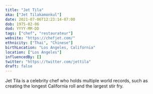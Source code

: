 ```yaml
---
title: "Jet Tila"
aka: ["Jet Tilakamonkul"]
date: 2021-07-06T12:23:14-07:00
dob: 1975-02-06
dod: YYYY-MM-DD
tags: ["chef", "restaurateur"]
website: "https://chefjet.com/"
ethnicity: ["Thai", "Chinese"]
birthLocation: "Los Angeles, California"
location: ["Los Angeles"]
influencedBy: []
twitter: "https://twitter.com/jettila"
draft: false
---
```


Jet Tila is a celebrity chef who holds multiple world records, such as creating
the longest California roll and the largest stir fry.
